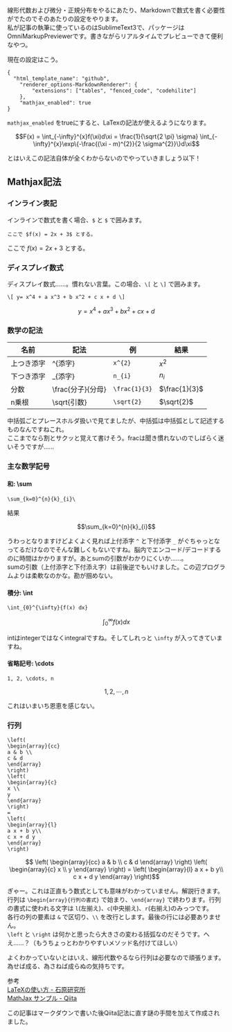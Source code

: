 線形代数および微分・正規分布をやるにあたり、Markdownで数式を書く必要性がでたのでそのあたりの設定をやります。  
私が記事の執筆に使っているのはSublimeText3で、パッケージはOmniMarkupPreviewerです。書きながらリアルタイムでプレビューできて便利なやつ。  
  
現在の設定はこう。  
  
```
{
  "html_template_name": "github",
    "renderer_options-MarkdownRenderer": {
        "extensions": ["tables", "fenced_code", "codehilite"]
    },
    "mathjax_enabled": true
}
```  
  
`mathjax_enabled` をtrueにすると、LaTexの記法が使えるようになります。  
  
```math
F(x) = \int_{-\infty}^{x}f(\xi)d\xi 
     = \frac{1}{\sqrt{2 \pi} \sigma}
       \int_{-\infty}^{x}\exp\{-\frac{(\xi - m)^{2}}{2 \sigma^{2}}\}d\xi
```  
  
とはいえこの記法自体が全くわからないのでやっていきましょう以下！  
  
## Mathjax記法  
  
### インライン表記  
  
インラインで数式を書く場合、`$` と `$` で囲みます。  
  
```
ここで $f(x) = 2x + 3$ とする。
```  
  
ここで $f(x) = 2x + 3$ とする。  
  
### ディスプレイ数式  
  
ディスプレイ数式……。慣れない言葉。この場合、`\[` と `\]` で囲みます。  
  
```
\[ y= x^4 + a x^3 + b x^2 + c x + d \]
```  
  
```math
y= x^4 + a x^3 + b x^2 + c x + d 
```  
  
### 数学の記法  
  
|名前|記法|例|結果|  
|---|---|---|---|  
|上つき添字|^{添字}|`x^{2}`|$x^{2}$|  
|下つき添字|_{添字}|`n_{i}`|$n_{i}$|  
|分数|\frac{分子}{分母}|`\frac{1}{3}`|$\frac{1}{3}$|  
|n乗根|\sqrt{引数}|`\sqrt{2}`|$\sqrt{2}$|  
  
中括弧ごとプレースホルダ扱いで見てましたが、中括弧は中括弧として記述するものなんですねこれ。  
ここまでなら割とサクッと覚えて書けそう。fracは聞き慣れないのでしばらく迷いそうですが……  
  
### 主な数学記号  
  
#### 和: \sum  
  
```
\sum_{k=0}^{n}{k}_{i}\
```  
結果  
  
```math
\sum_{k=0}^{n}{k}_{i}
```  
  
うわっとなりますけどよくよく見れば上付添字 `^` と下付添字 `_` がぐちゃっとなってるだけなのでそんな難しくもないですね。脳内でエンコード/デコードするのに時間はかかりますが。あとsumの引数がわかりにくいか……。  
sumの引数（上付添字と下付添え字）は前後逆でもいけました。この辺プログラムよりは柔軟なのかな。勘が掴めない。  
  
#### 積分: \int  
```
\int_{0}^{\infty}{f(x) dx}
```  
  
```math
\int_{0}^{\infty}{f(x) dx}
```  
  
intはintegerではなくintegralですね。そしてしれっと `\infty` が入ってきていますね。  
  
#### 省略記号: \cdots  
  
```
1, 2, \cdots, n
```  
  
```math
1, 2, \cdots, n
```  
  
これはいまいち恩恵を感じない。  
  
### 行列  
  
```
\left(  
\begin{array}{cc}
a & b \\
c & d
\end{array}
\right)
\left(
\begin{array}{c}
x \\
y
\end{array}
\right)
=
\left(
\begin{array}{l}
a x + b y\\
c x + d y
\end{array}
\right)
```  
  
```math
  \left(  
  \begin{array}{cc}
  a & b \\
  c & d
  \end{array}
  \right)
  \left(
  \begin{array}{c}
  x \\
  y
  \end{array}
  \right)
  =
  \left(
  \begin{array}{l}
  a x + b y\\
  c x + d y
  \end{array}
  \right)
```  
  
ぎゃー。これは正直もう数式としても意味がわかっていません。解説行きます。  
行列は `\begin{array}{行列の書式}` で始まり、`\end{array}` で終わります。行列の書式に使われる文字は `l`(左揃え)、`c`(中央揃え)、`r`(右揃え)のみっつです。  
各行の列の要素は `&` で区切り、`\\` を改行とします。最後の行には必要ありません。  
`\left` と `\right` は何かと思ったら大きさの変わる括弧なのだそうです。へえ……？（もうちょっとわかりやすいメソッド名付けてほしい）  
  
よくわかっていないとはいえ、線形代数やるなら行列は必要なので頑張ります。為せば成る、為さねば成らぬの気持ちです。  
  
参考  
[LaTeXの使い方 - 石原研究所](http://www.ishilab.net/~ishihara/LaTeX/index.html)  
[MathJax サンプル - Qiita](https://qiita.com/xolmon/items/f581bf6e1dc5426c8853)  
  
この記事はマークダウンで書いた後Qiita記法に直す謎の手間を加えて作成されました。  
